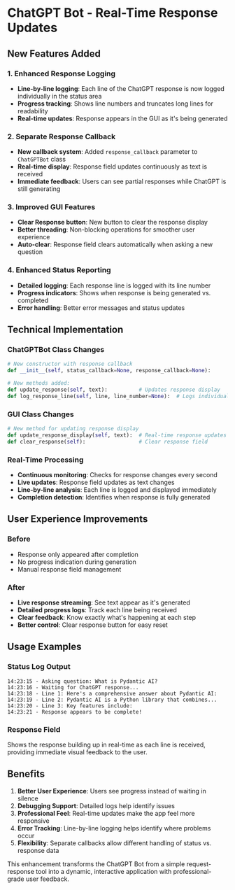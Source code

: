# ChatGPT Bot - Real-Time Response Updates

## New Features Added

### 1. Enhanced Response Logging
- **Line-by-line logging**: Each line of the ChatGPT response is now logged individually in the status area
- **Progress tracking**: Shows line numbers and truncates long lines for readability
- **Real-time updates**: Response appears in the GUI as it's being generated

### 2. Separate Response Callback
- **New callback system**: Added `response_callback` parameter to `ChatGPTBot` class
- **Real-time display**: Response field updates continuously as text is received
- **Immediate feedback**: Users can see partial responses while ChatGPT is still generating

### 3. Improved GUI Features
- **Clear Response button**: New button to clear the response display
- **Better threading**: Non-blocking operations for smoother user experience
- **Auto-clear**: Response field clears automatically when asking a new question

### 4. Enhanced Status Reporting
- **Detailed logging**: Each response line is logged with its line number
- **Progress indicators**: Shows when response is being generated vs. completed
- **Error handling**: Better error messages and status updates

## Technical Implementation

### ChatGPTBot Class Changes
```python
# New constructor with response callback
def __init__(self, status_callback=None, response_callback=None):

# New methods added:
def update_response(self, text):          # Updates response display
def log_response_line(self, line, line_number=None):  # Logs individual lines
```

### GUI Class Changes  
```python
# New method for updating response display
def update_response_display(self, text):  # Real-time response updates
def clear_response(self):                 # Clear response field
```

### Real-Time Processing
- **Continuous monitoring**: Checks for response changes every second
- **Live updates**: Response field updates as text changes
- **Line-by-line analysis**: Each line is logged and displayed immediately
- **Completion detection**: Identifies when response is fully generated

## User Experience Improvements

### Before
- Response only appeared after completion
- No progress indication during generation
- Manual response field management

### After  
- **Live response streaming**: See text appear as it's generated
- **Detailed progress logs**: Track each line being received
- **Clear feedback**: Know exactly what's happening at each step
- **Better control**: Clear response button for easy reset

## Usage Examples

### Status Log Output
```
14:23:15 - Asking question: What is Pydantic AI?
14:23:16 - Waiting for ChatGPT response...
14:23:18 - Line 1: Here's a comprehensive answer about Pydantic AI:
14:23:19 - Line 2: Pydantic AI is a Python library that combines...
14:23:20 - Line 3: Key features include:
14:23:21 - Response appears to be complete!
```

### Response Field
Shows the response building up in real-time as each line is received, providing immediate visual feedback to the user.

## Benefits

1. **Better User Experience**: Users see progress instead of waiting in silence
2. **Debugging Support**: Detailed logs help identify issues
3. **Professional Feel**: Real-time updates make the app feel more responsive
4. **Error Tracking**: Line-by-line logging helps identify where problems occur
5. **Flexibility**: Separate callbacks allow different handling of status vs. response data

This enhancement transforms the ChatGPT Bot from a simple request-response tool into a dynamic, interactive application with professional-grade user feedback.
